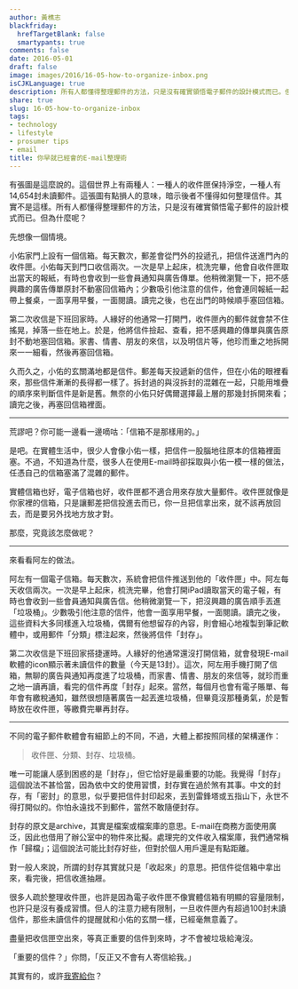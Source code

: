 ```yaml
---
author: 黃樵志
blackfriday:
  hrefTargetBlank: false
  smartypants: true
comments: false
date: 2016-05-01
draft: false
image: images/2016/16-05-how-to-organize-inbox.png
isCJKLanguage: true
description: 所有人都懂得整理郵件的方法，只是沒有確實領悟電子郵件的設計模式而已。但為什麼呢？
share: true
slug: 16-05-how-to-organize-inbox
tags:
- technology
- lifestyle
- prosumer tips
- email
title: 你早就已經會的E-mail整理術
---
```


有張圖是這麼說的。這個世界上有兩種人：一種人的收件匣保持淨空，一種人有14,654封未讀郵件。這張圖有點損人的意味，暗示後者不懂得如何整理信件。其實不是這樣。所有人都懂得整理郵件的方法，只是沒有確實領悟電子郵件的設計模式而已。但為什麼呢？

<!--more-->

先想像一個情境。

小佑家門上設有一個信箱。每天數次，郵差會從門外的投遞孔，把信件送進門內的收件匣。小佑每天到門口收信兩次。一次是早上起床，梳洗完畢，他會自收件匣取出當天的報紙，有時也會收到一些會員通知與廣告傳單。他稍微瀏覽一下，把不感興趣的廣告傳單原封不動塞回信箱內；少數吸引他注意的信件，他會連同報紙一起帶上餐桌，一面享用早餐，一面閱讀。讀完之後，也在出門的時候順手塞回信箱。

第二次收信是下班回家時。人緣好的他通常一打開門，收件匣內的郵件就會禁不住搖晃，掉落一些在地上。於是，他將信件撿起、查看，把不感興趣的傳單與廣告原封不動地塞回信箱。家書、情書、朋友的來信，以及明信片等，他珍而重之地拆開來一一細看，然後再塞回信箱。

久而久之，小佑的玄關滿地都是信件。郵差每天投遞新的信件，但在小佑的眼裡看來，那些信件漸漸的長得都一樣了。拆封過的與沒拆封的混雜在一起，只能用堆疊的順序來判斷信件是新是舊。無奈的小佑只好偶爾選擇最上層的那幾封拆開來看；讀完之後，再塞回信箱裡面。

------

荒謬吧？你可能一邊看一邊嘀咕：「信箱不是那樣用的。」

是吧。在實體生活中，很少人會像小佑一樣，把信件一股腦地往原本的信箱裡面塞。不過，不知道為什麼，很多人在使用E-mail時卻採取與小佑一模一樣的做法，任憑自己的信箱塞滿了混雜的郵件。

實體信箱也好，電子信箱也好，收件匣都不適合用來存放大量郵件。收件匣就像是你家裡的信箱，只是讓郵差把信投進去而已，你一旦把信拿出來，就不該再放回去，而是要另外找地方放才對。

那麼，究竟該怎麼做呢？

------

來看看阿左的做法。

阿左有一個電子信箱。每天數次，系統會把信件推送到他的「收件匣」中。阿左每天收信兩次。一次是早上起床，梳洗完畢，他會打開iPad讀取當天的電子報，有時也會收到一些會員通知與廣告信。他稍微瀏覽一下，把沒興趣的廣告順手丟進「垃圾桶」。少數吸引他注意的信件，他會一面享用早餐，一面閱讀。讀完之後，這些資料大多同樣進入垃圾桶，偶爾有他想留存的內容，則會細心地複製到筆記軟體中，或用郵件「分類」標注起來，然後將信件「封存」。

第二次收信是下班回家搭捷運時。人緣好的他通常還沒打開信箱，就會發現E-mail軟體的icon顯示著未讀信件的數量（今天是13封）。這次，阿左用手機打開了信箱，無聊的廣告與通知再度進了垃圾桶，而家書、情書、朋友的來信等，就珍而重之地一讀再讀，看完的信件再度「封存」起來。當然，每個月也會有電子賬單、每年會有繳稅通知，雖然很想隨著廣告一起丟進垃圾桶，但畢竟沒那種勇氣，於是暫時放在收件匣，等繳費完畢再封存。

------

不同的電子郵件軟體會有細節上的不同，不過，大體上都按照同樣的架構運作：

> 收件匣、分類、封存、垃圾桶。

唯一可能讓人感到困惑的是「封存」，但它恰好是最重要的功能。我覺得「封存」這個說法不甚恰當，因為依中文的使用習慣，封存實在過於煞有其事。中文的封存，有「密封」的意思，似乎要把信件封印起來，丟到雷鋒塔或五指山下，永世不得打開似的。你怕永遠找不到郵件，當然不敢隨便封存。

封存的原文是archive，其實是檔案或檔案庫的意思。E-mail在商務方面使用廣泛，因此也借用了辦公室中的物件來比擬。處理完的文件收入檔案庫，我們通常稱作「歸檔」；這個說法可能比封存好些，但對於個人用戶還是有點距離。

對一般人來說，所謂的封存其實就只是「收起來」的意思。把信件從信箱中拿出來，看完後，把信收進抽屜。

很多人疏於整理收件匣，也許是因為電子收件匣不像實體信箱有明顯的容量限制，也許只是沒有養成習慣。但人的注意力總有限制，一旦收件匣內有超過100封未讀信件，那些未讀信件的提醒就和小佑的玄關一樣，已經毫無意義了。

盡量把收信匣空出來，等真正重要的信件到來時，才不會被垃圾給淹沒。

「重要的信件？」你問，「反正又不會有人寄信給我。」

其實有的，或許[我寄給你](https://eepurl.com/cL7-kT)？
